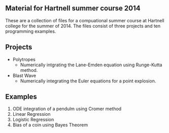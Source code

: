 ## Material for Hartnell summer course 2014
These are a collection of files for a compuational summer course at
Hartnell college for the summer of 2014. The files consist of three
projects and ten programming examples.

## Projects
* Polytropes
  * Numerically intgrating the Lane-Emden equation using Runge-Kutta method.
* Blast Wave
  * Numerically integrating the Euler equations for a point explosion.

## Examples
1. ODE integration of a pendulm using Cromer method
2. Linear Regression
3. Logistic Regression 
4. Bias of a coin using Bayes Theorem
